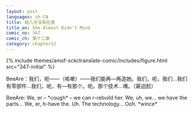 ```yaml
---
layout: post
languages: zh-CN
title: 她几乎没有在意
title_en: She Almost Didn’t Mind
comic_no: 347
comic_ch: 第十二章
category: chapter12
---
```

{% include themes/amsf-sckctranslate-comic/includes/figure.html src="347-initial" %}

BeeAre：我们，呃——（咳嗽）——我们能再—再造她。我们，呃，我们…我们有零部件…我们，呃，有—有那个。呃。那个技术…噢。（窘迫脸）

BeeAre: We, er – \*cough\* – we can r-rebuild her. We, uh, we… we have the parts… We, er, h-have the. Uh. The technology… Ooh. \*wince\*
